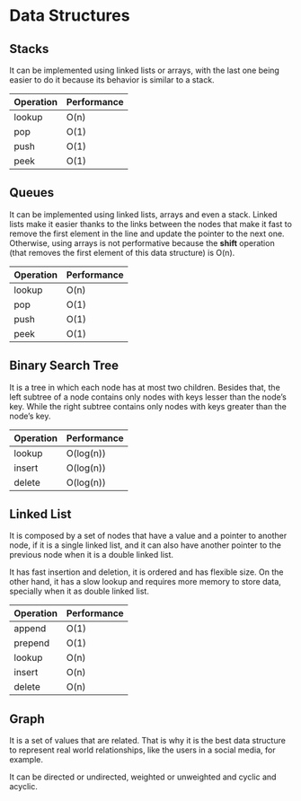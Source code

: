 # Data Structures

## Stacks

It can be implemented using linked lists or arrays, with the last one being easier to do it because its behavior is similar to a stack.

| Operation   | Performance |
| ----------- | ----------- |
| lookup      | O(n)        |
| pop         | O(1)        |
| push        | O(1)        |
| peek        | O(1)        |

## Queues

It can be implemented using linked lists, arrays and even a stack. Linked lists make it easier thanks to the links between the nodes that make it fast to remove the first element in the line and update the pointer to the next one. Otherwise, using arrays is not performative because the **shift** operation (that removes the first element of this data structure) is O(n).

| Operation   | Performance |
| ----------- | ----------- |
| lookup      | O(n)        |
| pop         | O(1)        |
| push        | O(1)        |
| peek        | O(1)        |

## Binary Search Tree

It is a tree in which each node has at most two children. Besides that, the left subtree of a node contains only nodes with keys lesser than the node’s key. While the right subtree contains only nodes with keys greater than the node’s key.

| Operation   | Performance |
| ----------- | ----------- |
| lookup      | O(log(n))   |
| insert      | O(log(n))   |
| delete      | O(log(n))   |

## Linked List

It is composed by a set of nodes that have a value and a pointer to another node, if it is a single linked list, and it can also have another pointer to the previous node when it is a double linked list.

It has fast insertion and deletion, it is ordered and has flexible size. On the other hand, it has a slow lookup and requires more memory to store data, specially when it as double linked list.

| Operation   | Performance |
| ----------- | ----------- |
| append      | O(1)        |
| prepend     | O(1)        |
| lookup      | O(n)        |
| insert      | O(n)        |
| delete      | O(n)        |

## Graph

It is a set of values that are related. That is why it is the best data structure to represent real world relationships, like the users in a social media, for example.

It can be directed or undirected, weighted or unweighted and cyclic and acyclic.
